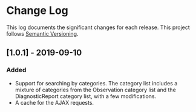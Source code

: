 # Change Log

This log documents the significant changes for each release.
This project follows [Semantic Versioning](http://semver.org/).

## [1.0.1] - 2019-09-10
### Added
- Support for searching by categories.  The category list includes a mixture of
  categories from the Observation category list and the DiagnosticReport
  category list, with a few modifications.
- A cache for the AJAX requests.
